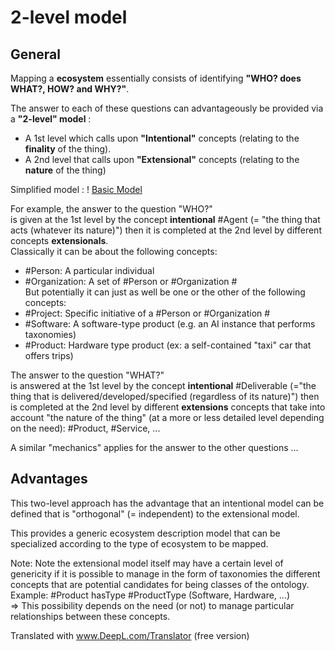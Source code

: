 2-level model
==

General
-
Mapping a __ecosystem__ essentially consists of identifying __"WHO? does WHAT?, HOW? and WHY?"__.

The answer to each of these questions can advantageously be provided via a __"2-level" model__ :
* A 1st level which calls upon __"Intentional"__ concepts (relating to the __finality__ of the thing).
* A 2nd level that calls upon __"Extensional"__ concepts (relating to the __nature__ of the thing)

Simplified model :
! [Basic Model](https://github.com/iPlumb3r/EntangledBootstrap_Topincs/blob/master/images/BasicModel_2020-02-11.png)


For example, the answer to the question "WHO?"   
is given at the 1st level by the concept __intentional__ #Agent (= "the thing that acts (whatever its nature)")
then it is completed at the 2nd level by different concepts __extensionals__.   
Classically it can be about the following concepts:
* #Person: A particular individual   
* #Organization: A set of #Person or #Organization #   
But potentially it can just as well be one or the other of the following concepts: 
* #Project: Specific initiative of a #Person or #Organization #  
* #Software: A software-type product (e.g. an AI instance that performs taxonomies)   
* #Product: Hardware type product (ex: a self-contained "taxi" car that offers trips)   

The answer to the question "WHAT?"    
is answered at the 1st level by the concept __intentional__ #Deliverable (="the thing that is delivered/developed/specified (regardless of its nature)")
then is completed at the 2nd level by different __extensions__ concepts that take into account "the nature of the thing" (at a more or less detailed level depending on the need): #Product, #Service, ... 

A similar "mechanics" applies for the answer to the other questions ...

Advantages
-
This two-level approach has the advantage that an intentional model can be defined that is "orthogonal" (= independent) to the extensional model.

This provides a generic ecosystem description model that can be specialized according to the type of ecosystem to be mapped.

Note: Note the extensional model itself may have a certain level of genericity if it is possible to manage in the form of taxonomies the different concepts that are potential candidates for being classes of the ontology.    
Example: #Product hasType #ProductType (Software, Hardware, ...)   
=> This possibility depends on the need (or not) to manage particular relationships between these concepts.


Translated with www.DeepL.com/Translator (free version)
